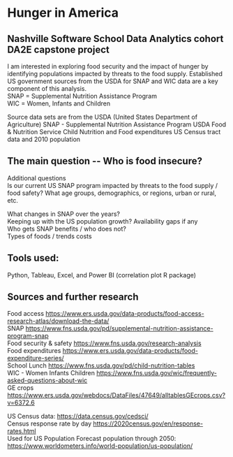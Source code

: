 # Hunger in America
<h2>Nashville Software School Data Analytics cohort DA2E capstone project</h2>


I am interested in exploring food security and the impact of hunger by identifying populations impacted by threats to the food supply. 
Established US government sources from the USDA for SNAP and WIC data are a key component of this analysis.   
SNAP = Supplemental Nutrition Assistance Program  
WIC = Women, Infants and Children  

Source data sets are from the USDA (United States Department of Agriculture)
SNAP -  Supplemental Nutrition Assistance Program
USDA Food & Nutrition Service Child Nutrition and Food expenditures
US Census tract data and 2010 population 

<h2>The main question -- Who is food insecure?</h2>

Additional questions  
Is our current US SNAP program impacted by threats to the food supply / food safety?
What age groups, demographics, or regions, urban or rural, etc.

What changes in SNAP over the years?  
Keeping up with the US population growth? 
Availability gaps if any  
Who gets SNAP benefits / who does not?  
Types of foods / trends costs  

<h2>Tools used: </h2>
  Python, Tableau, Excel, and Power BI (correlation plot R package)   



<h2>Sources and further research</h2>

Food access https://www.ers.usda.gov/data-products/food-access-research-atlas/download-the-data/   
SNAP https://www.fns.usda.gov/pd/supplemental-nutrition-assistance-program-snap  
Food security & safety  https://www.fns.usda.gov/research-analysis  
Food expenditures https://www.ers.usda.gov/data-products/food-expenditure-series/  
School Lunch https://www.fns.usda.gov/pd/child-nutrition-tables  
WIC - Women Infants Children https://www.fns.usda.gov/wic/frequently-asked-questions-about-wic  
GE crops  https://www.ers.usda.gov/webdocs/DataFiles/47649/alltablesGEcrops.csv?v=6372.6  

US Census data: https://data.census.gov/cedsci/  
Census response rate by day https://2020census.gov/en/response-rates.html  
Used for US Population Forecast population through 2050: https://www.worldometers.info/world-population/us-population/  
